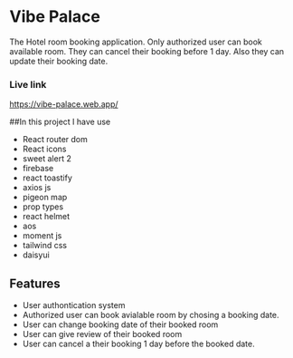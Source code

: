 # Vibe Palace

The Hotel room booking application. Only authorized user can book available room. They can cancel their booking before 1 day. Also they can update their booking date.
### Live link
https://vibe-palace.web.app/

##In this project I have use  
- React router dom
- React icons
- sweet alert 2
- firebase
- react toastify
- axios js
- pigeon map
- prop types
- react helmet
- aos 
- moment js
- tailwind css
- daisyui

## Features

- User authontication system
- Authorized user can book avialable room by chosing a booking date.
- User can change booking date of their booked room
- User can give review of their booked room
- User can cancel a their booking 1 day before the booked date.



